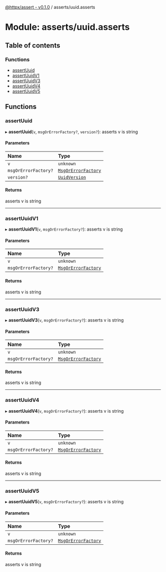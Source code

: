 [@httpx/assert - v0.1.0](../README.md) / asserts/uuid.asserts

# Module: asserts/uuid.asserts

## Table of contents

### Functions

- [assertUuid](asserts_uuid_asserts.md#assertuuid)
- [assertUuidV1](asserts_uuid_asserts.md#assertuuidv1)
- [assertUuidV3](asserts_uuid_asserts.md#assertuuidv3)
- [assertUuidV4](asserts_uuid_asserts.md#assertuuidv4)
- [assertUuidV5](asserts_uuid_asserts.md#assertuuidv5)

## Functions

### assertUuid

▸ **assertUuid**(`v`, `msgOrErrorFactory?`, `version?`): asserts v is string

#### Parameters

| Name | Type |
| :------ | :------ |
| `v` | `unknown` |
| `msgOrErrorFactory?` | [`MsgOrErrorFactory`](types_internal_types.md#msgorerrorfactory) |
| `version?` | [`UuidVersion`](types_uuid_types.md#uuidversion) |

#### Returns

asserts v is string

___

### assertUuidV1

▸ **assertUuidV1**(`v`, `msgOrErrorFactory?`): asserts v is string

#### Parameters

| Name | Type |
| :------ | :------ |
| `v` | `unknown` |
| `msgOrErrorFactory?` | [`MsgOrErrorFactory`](types_internal_types.md#msgorerrorfactory) |

#### Returns

asserts v is string

___

### assertUuidV3

▸ **assertUuidV3**(`v`, `msgOrErrorFactory?`): asserts v is string

#### Parameters

| Name | Type |
| :------ | :------ |
| `v` | `unknown` |
| `msgOrErrorFactory?` | [`MsgOrErrorFactory`](types_internal_types.md#msgorerrorfactory) |

#### Returns

asserts v is string

___

### assertUuidV4

▸ **assertUuidV4**(`v`, `msgOrErrorFactory?`): asserts v is string

#### Parameters

| Name | Type |
| :------ | :------ |
| `v` | `unknown` |
| `msgOrErrorFactory?` | [`MsgOrErrorFactory`](types_internal_types.md#msgorerrorfactory) |

#### Returns

asserts v is string

___

### assertUuidV5

▸ **assertUuidV5**(`v`, `msgOrErrorFactory?`): asserts v is string

#### Parameters

| Name | Type |
| :------ | :------ |
| `v` | `unknown` |
| `msgOrErrorFactory?` | [`MsgOrErrorFactory`](types_internal_types.md#msgorerrorfactory) |

#### Returns

asserts v is string
